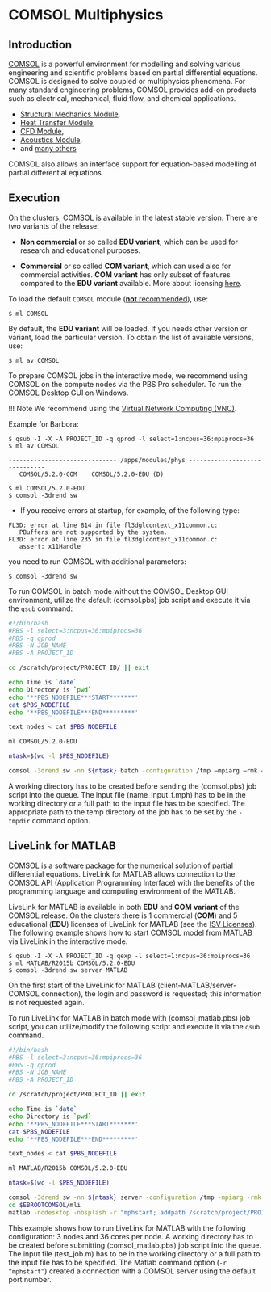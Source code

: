 # COMSOL Multiphysics

## Introduction

[COMSOL][a] is a powerful environment for modelling and solving various engineering and scientific problems based on partial differential equations. COMSOL is designed to solve coupled or multiphysics phenomena. For many standard engineering problems, COMSOL provides add-on products such as electrical, mechanical, fluid flow, and chemical applications.

* [Structural Mechanics Module][b],
* [Heat Transfer Module][c],
* [CFD Module][d],
* [Acoustics Module][e].
* and [many others][f]

COMSOL also allows an interface support for equation-based modelling of partial differential equations.

## Execution

On the clusters, COMSOL is available in the latest stable version. There are two variants of the release:

* **Non commercial** or so called **EDU variant**, which can be used for research and educational purposes.

* **Commercial** or so called **COM variant**, which can used also for commercial activities. **COM variant** has only subset of features compared to the **EDU variant** available. More about licensing [here][1].

To load the default `COMSOL` module ([**not** recommended][4]), use:

```console
$ ml COMSOL
```

By default, the **EDU variant** will be loaded. If you needs other version or variant, load the particular version. To obtain the list of available versions, use:

```console
$ ml av COMSOL
```

To prepare COMSOL jobs in the interactive mode, we recommend using COMSOL on the compute nodes via the PBS Pro scheduler. To run the COMSOL Desktop GUI on Windows.

!!! Note
    We recommend using the [Virtual Network Computing (VNC)][2].

Example for Barbora:

```console
$ qsub -I -X -A PROJECT_ID -q qprod -l select=1:ncpus=36:mpiprocs=36
$ ml av COMSOL

------------------------------ /apps/modules/phys ------------------------------
   COMSOL/5.2.0-COM    COMSOL/5.2.0-EDU (D)

$ ml COMSOL/5.2.0-EDU
$ comsol -3drend sw
```

* If you receive errors at startup, for example, of the following type:

```console
FL3D: error at line 814 in file fl3dglcontext_x11common.c:
   PBuffers are not supported by the system.
FL3D: error at line 235 in file fl3dglcontext_x11common.c:
   assert: x11Handle
```

you need to run COMSOL with additional parameters:

```console
$ comsol -3drend sw
```

To run COMSOL in batch mode without the COMSOL Desktop GUI environment, utilize the default (comsol.pbs) job script and execute it via the `qsub` command:

```bash
#!/bin/bash
#PBS -l select=3:ncpus=36:mpiprocs=36
#PBS -q qprod
#PBS -N JOB_NAME
#PBS -A PROJECT_ID

cd /scratch/project/PROJECT_ID/ || exit

echo Time is `date`
echo Directory is `pwd`
echo '**PBS_NODEFILE***START*******'
cat $PBS_NODEFILE
echo '**PBS_NODEFILE***END*********'

text_nodes < cat $PBS_NODEFILE

ml COMSOL/5.2.0-EDU

ntask=$(wc -l $PBS_NODEFILE)

comsol -3drend sw -nn ${ntask} batch -configuration /tmp –mpiarg –rmk –mpiarg pbs -tmpdir /scratch/project/PROJECT_ID/ -inputfile name_input_f.mph -outputfile name_output_f.mph -batchlog name_log_f.log
```

A working directory has to be created before sending the (comsol.pbs) job script into the queue. The input file (name_input_f.mph) has to be in the working directory or a full path to the input file has to be specified. The appropriate path to the temp directory of the job has to be set by the `-tmpdir` command option.

## LiveLink for MATLAB

COMSOL is a software package for the numerical solution of partial differential equations. LiveLink for MATLAB allows connection to the COMSOL API (Application Programming Interface) with the benefits of the programming language and computing environment of the MATLAB.

LiveLink for MATLAB is available in both **EDU** and **COM** **variant** of the COMSOL release. On the clusters there is 1 commercial (**COM**) and 5 educational (**EDU**) licenses of LiveLink for MATLAB (see the [ISV Licenses][3]). The following example shows how to start COMSOL model from MATLAB via LiveLink in the interactive mode.

```console
$ qsub -I -X -A PROJECT_ID -q qexp -l select=1:ncpus=36:mpiprocs=36
$ ml MATLAB/R2015b COMSOL/5.2.0-EDU
$ comsol -3drend sw server MATLAB
```

On the first start of the LiveLink for MATLAB (client-MATLAB/server-COMSOL connection), the login and password is requested; this information is not requested again.

To run LiveLink for MATLAB in batch mode with (comsol_matlab.pbs) job script, you can utilize/modify the following script and execute it via the `qsub` command.

```bash
#!/bin/bash
#PBS -l select=3:ncpus=36:mpiprocs=36
#PBS -q qprod
#PBS -N JOB_NAME
#PBS -A PROJECT_ID

cd /scratch/project/PROJECT_ID || exit

echo Time is `date`
echo Directory is `pwd`
echo '**PBS_NODEFILE***START*******'
cat $PBS_NODEFILE
echo '**PBS_NODEFILE***END*********'

text_nodes < cat $PBS_NODEFILE

ml MATLAB/R2015b COMSOL/5.2.0-EDU

ntask=$(wc -l $PBS_NODEFILE)

comsol -3drend sw -nn ${ntask} server -configuration /tmp -mpiarg -rmk -mpiarg pbs -tmpdir /scratch/project/PROJECT_ID &
cd $EBROOTCOMSOL/mli
matlab -nodesktop -nosplash -r "mphstart; addpath /scratch/project/PROJECT_ID; test_job"
```

This example shows how to run LiveLink for MATLAB with the following configuration: 3 nodes and 36 cores per node. A working directory has to be created before submitting (comsol_matlab.pbs) job script into the queue. The input file (test_job.m) has to be in the working directory or a full path to the input file has to be specified. The Matlab command option (`-r ”mphstart”`) created a connection with a COMSOL server using the default port number.

[1]: licensing-and-available-versions.md
[2]: ../../../general/accessing-the-clusters/graphical-user-interface/x-window-system.md
[3]: ../../isv_licenses.md
[4]: ../../../modules/lmod/

[a]: http://www.comsol.com
[b]: http://www.comsol.com/structural-mechanics-module
[c]: http://www.comsol.com/heat-transfer-module
[d]: http://www.comsol.com/cfd-module
[e]: http://www.comsol.com/acoustics-module
[f]: http://www.comsol.com/products
